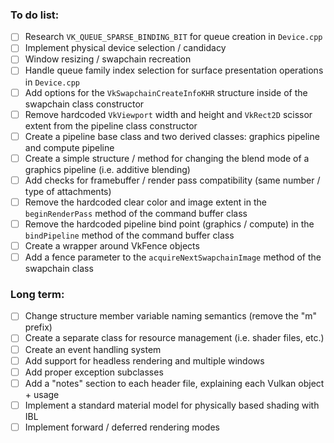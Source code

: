 ### To do list:

- [ ] Research `VK_QUEUE_SPARSE_BINDING_BIT` for queue creation in `Device.cpp`
- [ ] Implement physical device selection / candidacy
- [ ] Window resizing / swapchain recreation
- [ ] Handle queue family index selection for surface presentation operations in `Device.cpp`
- [ ] Add options for the `VkSwapchainCreateInfoKHR` structure inside of the swapchain class constructor
- [ ] Remove hardcoded `VkViewport` width and height and `VkRect2D` scissor extent from the pipeline class constructor
- [ ] Create a pipeline base class and two derived classes: graphics pipeline and compute pipeline
- [ ] Create a simple structure / method for changing the blend mode of a graphics pipeline (i.e. additive blending)
- [ ] Add checks for framebuffer / render pass compatibility (same number / type of attachments)
- [ ] Remove the hardcoded clear color and image extent in the `beginRenderPass` method of the command buffer class
- [ ] Remove the hardcoded pipeline bind point (graphics / compute) in the `bindPipeline` method of the command buffer class
- [ ] Create a wrapper around VkFence objects
- [ ] Add a fence parameter to the `acquireNextSwapchainImage` method of the swapchain class

### Long term:

- [ ] Change structure member variable naming semantics (remove the "m" prefix)
- [ ] Create a separate class for resource management (i.e. shader files, etc.)
- [ ] Create an event handling system
- [ ] Add support for headless rendering and multiple windows
- [ ] Add proper exception subclasses
- [ ] Add a "notes" section to each header file, explaining each Vulkan object + usage
- [ ] Implement a standard material model for physically based shading with IBL
- [ ] Implement forward / deferred rendering modes
